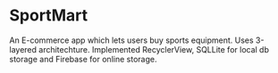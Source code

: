 # SportMart
An E-commerce app which lets users buy sports equipment. Uses 3-layered architechture.  Implemented RecyclerView,  SQLLite for local db storage and Firebase for online storage. 
